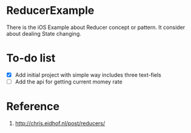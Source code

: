 # ReducerExample
There is the iOS Example about Reducer concept or pattern. It consider about dealing State changing.

# To-do list 
- [x] Add initial project with simple way includes three text-fiels
- [ ] Add the api for getting current momey rate
# Reference
1. http://chris.eidhof.nl/post/reducers/
